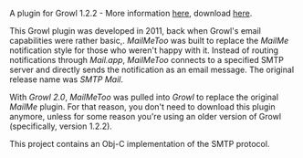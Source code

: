 A plugin for Growl 1.2.2 - More information [here](https://github.com/aglv/growl-mailmetoo/wiki), download [here](https://github.com/aglv/growl-mailmetoo/releases).

This Growl plugin was developed in 2011, back when Growl's email capabilities were rather basic,. _MailMeToo_ was built to replace the _MailMe_ notification style for those who weren't happy with it. Instead of routing notifications through _Mail.app_, _MailMeToo_ connects to a specified SMTP server and directly sends the notification as an email message. The original release name was _SMTP Mail_.

With _Growl 2.0_, _MailMeToo_ was pulled into _Growl_ to replace the original _MailMe_ plugin. For that reason, you don't need to download this plugin anymore, unless for some reason you're using an older version of Growl (specifically, version 1.2.2).

This project contains an Obj-C implementation of the SMTP protocol.
